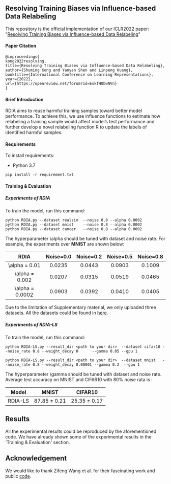 ## Resolving Training Biases via Influence-based Data Relabeling

This repository is the official implementation of our ICLR2022 paper: "[Resolving Training Biases via Influence-based Data Relabeling](https://openreview.net/forum?id=EskfH0bwNVn)"

#### Paper Citation

```
@inproceedings{
kong2022resolving,
title={Resolving Training Biases via Influence-based Data Relabeling},
author={Shuming Kong and Yanyan Shen and Linpeng Huang},
booktitle={International Conference on Learning Representations},
year={2022},
url={https://openreview.net/forum?id=EskfH0bwNVn}
}

```

#### Brief Introduction

RDIA aims to reuse harmful training samples toward better model performance. To achieve
this, we use influence functions to estimate how relabeling a training sample would
affect model’s test performance and further develop a novel relabeling function R to update the labels of identified harmful samples. 

#### Requirements

To install requirements:

* Python 3.7

```
pip install -r requirement.txt
```

#### Training & Evaluation

##### Experiments of RDIA

To train the model,  run this command:

```
python RDIA.py --dataset realsim  --noise 0.8 --alpha 0.0002
python RDIA.py --dataset mnist    --noise 0.8 --alpha 0.0002
python RDIA.py --dataset cancer   --noise 0.8 --alpha 0.0002
```

The hyperparameter \alpha should be tuned with dataset and noise rate.  For example, the experiments over **MNIST** are shown below:

|      RDIA       | Noise=0.0 | Noise=0.2 | Noise=0.5 | Noise=0.8 |
| :-------------: | :-------: | :-------: | :-------: | :-------: |
|  \alpha = 0.01  |  0.0235   |  0.0443   |  0.0903   |  0.1009   |
| \alpha = 0.002  |  0.0207   |  0.0315   |  0.0519   |  0.0465   |
| \alpha = 0.0002 |  0.0903   |  0.0392   |  0.0410   |  0.0405   |

Due to the limitation of Supplementary material, we only uploaded three datasets. All the datasets could be found in [here](https://www.csie.ntu.edu.tw/~cjlin/libsvmtools/datasets/).

##### Experiments of RDIA-LS

To train the model, run this command:

```
python RDIA-LS.py --result_dir <path to your dir>  --dataset cifar10 --noise_rate 0.8 --weight_decay 0      --gamma 0.05 --gpu 1

python RDIA-LS.py --result_dir <path to your dir>  --dataset mnist   --noise_rate 0.8 --weight_decay 0.00001 --gamma 0.2  --gpu 1
```

The hyperparameter \gamma should be tuned with dataset and noise rate. Average test accuracy on MNIST and CIFAR10 with 80% noise rata is :

|  Model  |    MNIST     |   CIFAR10    |
| :-----: | :----------: | :----------: |
| RDIA-LS | 87.85 ± 0.21 | 25.35 ± 0.17 |


## Results

All the experimental results could be reproduced by the aforementioned code.  We have already shown some of the experimental results in the 'Training & Evaluation' section.



## Acknowledgement

We would like to thank Zifeng Wang et al. for their fascinating work and public [code](https://github.com/RyanWangZf/Influence_Subsampling). 
